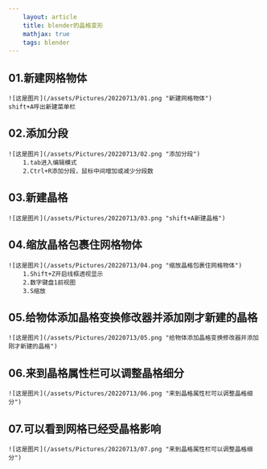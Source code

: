 ```yaml
---
    layout: article
    title: blender的晶格变形
    mathjax: true
    tags: blender
---
```

## 01.新建网格物体
    ![这是图片](/assets/Pictures/20220713/01.png "新建网格物体")
    shift+A呼出新建菜单栏

## 02.添加分段
    ![这是图片](/assets/Pictures/20220713/02.png "添加分段")
        1.tab进入编辑模式
        2.Ctrl+R添加分段，鼠标中间增加或减少分段数

## 03.新建晶格
    ![这是图片](/assets/Pictures/20220713/03.png "shift+A新建晶格")

## 04.缩放晶格包裹住网格物体
    ![这是图片](/assets/Pictures/20220713/04.png "缩放晶格包裹住网格物体")
        1.Shift+Z开启线框透视显示
        2.数字键盘1前视图
        3.S缩放

## 05.给物体添加晶格变换修改器并添加刚才新建的晶格
    ![这是图片](/assets/Pictures/20220713/05.png "给物体添加晶格变换修改器并添加刚才新建的晶格")

## 06.来到晶格属性栏可以调整晶格细分
    ![这是图片](/assets/Pictures/20220713/06.png "来到晶格属性栏可以调整晶格细分")

## 07.可以看到网格已经受晶格影响
    ![这是图片](/assets/Pictures/20220713/07.png "来到晶格属性栏可以调整晶格细分")
